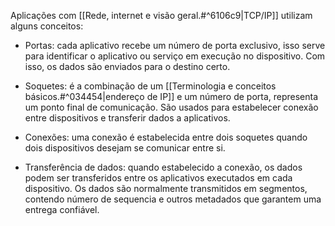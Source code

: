 Aplicações com [[Rede, internet e visão geral.#^6106c9|TCP/IP]] utilizam alguns conceitos:

* Portas: cada aplicativo recebe um número de porta exclusivo, isso serve para identificar o aplicativo ou serviço em execução no dispositivo. Com isso, os dados são enviados para o destino certo.

* Soquetes: é a combinação de um [[Terminologia e conceitos básicos.#^034454|endereço de IP]] e um número de porta, representa um ponto final de comunicação. São usados para estabelecer conexão entre dispositivos e transferir dados a aplicativos.

* Conexões: uma conexão é estabelecida entre dois soquetes quando dois dispositivos desejam se comunicar entre si.

* Transferência de dados: quando estabelecido a conexão, os dados podem ser transferidos entre os aplicativos executados em cada dispositivo. Os dados são normalmente transmitidos em segmentos, contendo número de sequencia e outros metadados que garantem uma entrega confiável.

